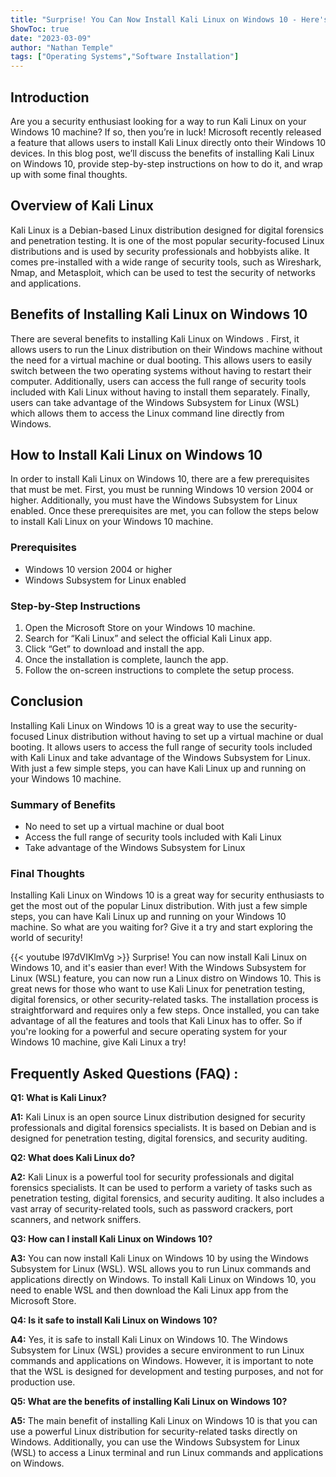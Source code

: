 ```yaml
---
title: "Surprise! You Can Now Install Kali Linux on Windows 10 - Here's How!"
ShowToc: true 
date: "2023-03-09"
author: "Nathan Temple" 
tags: ["Operating Systems","Software Installation"]
---
```

## Introduction
Are you a security enthusiast looking for a way to run Kali Linux on your Windows 10 machine? If so, then you’re in luck! Microsoft recently released a feature that allows users to install Kali Linux directly onto their Windows 10 devices. In this blog post, we’ll discuss the benefits of installing Kali Linux on Windows 10, provide step-by-step instructions on how to do it, and wrap up with some final thoughts.

## Overview of Kali Linux
Kali Linux is a Debian-based Linux distribution designed for digital forensics and penetration testing. It is one of the most popular security-focused Linux distributions and is used by security professionals and hobbyists alike. It comes pre-installed with a wide range of security tools, such as Wireshark, Nmap, and Metasploit, which can be used to test the security of networks and applications.

## Benefits of Installing Kali Linux on Windows 10
There are several benefits to installing Kali Linux on Windows . First, it allows users to run the Linux distribution on their Windows  machine without the need for a virtual machine or dual booting. This allows users to easily switch between the two operating systems without having to restart their computer. Additionally, users can access the full range of security tools included with Kali Linux without having to install them separately. Finally, users can take advantage of the Windows Subsystem for Linux (WSL) which allows them to access the Linux command line directly from Windows.

## How to Install Kali Linux on Windows 10
In order to install Kali Linux on Windows 10, there are a few prerequisites that must be met. First, you must be running Windows 10 version 2004 or higher. Additionally, you must have the Windows Subsystem for Linux enabled. Once these prerequisites are met, you can follow the steps below to install Kali Linux on your Windows 10 machine.

### Prerequisites
- Windows 10 version 2004 or higher
- Windows Subsystem for Linux enabled

### Step-by-Step Instructions
1. Open the Microsoft Store on your Windows 10 machine.
2. Search for “Kali Linux” and select the official Kali Linux app.
3. Click “Get” to download and install the app.
4. Once the installation is complete, launch the app.
5. Follow the on-screen instructions to complete the setup process.

## Conclusion
Installing Kali Linux on Windows 10 is a great way to use the security-focused Linux distribution without having to set up a virtual machine or dual booting. It allows users to access the full range of security tools included with Kali Linux and take advantage of the Windows Subsystem for Linux. With just a few simple steps, you can have Kali Linux up and running on your Windows 10 machine.

### Summary of Benefits
- No need to set up a virtual machine or dual boot
- Access the full range of security tools included with Kali Linux
- Take advantage of the Windows Subsystem for Linux

### Final Thoughts
Installing Kali Linux on Windows 10 is a great way for security enthusiasts to get the most out of the popular Linux distribution. With just a few simple steps, you can have Kali Linux up and running on your Windows 10 machine. So what are you waiting for? Give it a try and start exploring the world of security!

{{< youtube l97dVIKlmVg >}} 
Surprise! You can now install Kali Linux on Windows 10, and it's easier than ever! With the Windows Subsystem for Linux (WSL) feature, you can now run a Linux distro on Windows 10. This is great news for those who want to use Kali Linux for penetration testing, digital forensics, or other security-related tasks. The installation process is straightforward and requires only a few steps. Once installed, you can take advantage of all the features and tools that Kali Linux has to offer. So if you're looking for a powerful and secure operating system for your Windows 10 machine, give Kali Linux a try!

## Frequently Asked Questions (FAQ) :
**Q1: What is Kali Linux?**

**A1:** Kali Linux is an open source Linux distribution designed for security professionals and digital forensics specialists. It is based on Debian and is designed for penetration testing, digital forensics, and security auditing. 

**Q2: What does Kali Linux do?**

**A2:** Kali Linux is a powerful tool for security professionals and digital forensics specialists. It can be used to perform a variety of tasks such as penetration testing, digital forensics, and security auditing. It also includes a vast array of security-related tools, such as password crackers, port scanners, and network sniffers. 

**Q3: How can I install Kali Linux on Windows 10?**

**A3:** You can now install Kali Linux on Windows 10 by using the Windows Subsystem for Linux (WSL). WSL allows you to run Linux commands and applications directly on Windows. To install Kali Linux on Windows 10, you need to enable WSL and then download the Kali Linux app from the Microsoft Store. 

**Q4: Is it safe to install Kali Linux on Windows 10?**

**A4:** Yes, it is safe to install Kali Linux on Windows 10. The Windows Subsystem for Linux (WSL) provides a secure environment to run Linux commands and applications on Windows. However, it is important to note that the WSL is designed for development and testing purposes, and not for production use. 

**Q5: What are the benefits of installing Kali Linux on Windows 10?**

**A5:** The main benefit of installing Kali Linux on Windows 10 is that you can use a powerful Linux distribution for security-related tasks directly on Windows. Additionally, you can use the Windows Subsystem for Linux (WSL) to access a Linux terminal and run Linux commands and applications on Windows.





